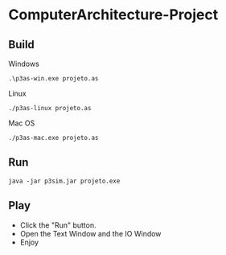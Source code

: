 # ComputerArchitecture-Project

## Build
Windows

```.\p3as-win.exe projeto.as```

Linux

```./p3as-linux projeto.as```

Mac OS

```./p3as-mac.exe projeto.as```

## Run
```java -jar p3sim.jar projeto.exe```

## Play
- Click the "Run" button.
- Open the Text Window and the IO Window
- Enjoy
